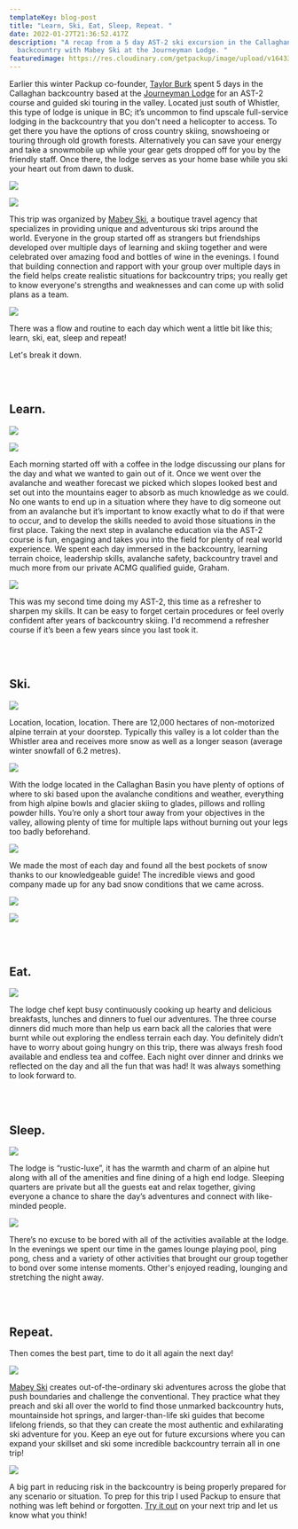```yaml
---
templateKey: blog-post
title: "Learn, Ski, Eat, Sleep, Repeat. "
date: 2022-01-27T21:36:52.417Z
description: "A recap from a 5 day AST-2 ski excursion in the Callaghan Valley
  backcountry with Mabey Ski at the Journeyman Lodge. "
featuredimage: https://res.cloudinary.com/getpackup/image/upload/v1643319619/0F1A3417_aoez00.jpg
---
```

Earlier this winter Packup co-founder, [Taylor Burk](https://www.instagram.com/taylormichaelburk/) spent 5 days in the Callaghan backcountry based at the [Journeyman Lodge](https://www.callaghancountry.com/journeyman-lodge.html) for an AST-2 course and guided ski touring in the valley. Located just south of Whistler, this type of lodge is unique in BC; it’s uncommon to find upscale full-service lodging in the backcountry that you don't need a helicopter to access. To get there you have the options of cross country skiing, snowshoeing or touring through old growth forests. Alternatively you can save your energy and take a snowmobile up while your gear gets dropped off for you by the friendly staff. Once there, the lodge serves as your home base while you ski your heart out from dawn to dusk. 

![](https://res.cloudinary.com/getpackup/image/upload/v1643322503/0F1A2867-3_zsnr8v.jpg)

![](https://res.cloudinary.com/getpackup/image/upload/v1643323200/0F1A3179_soxlml.jpg)

This trip was organized by [Mabey Ski](https://www.mabeyski.com/), a boutique travel agency that specializes in providing unique and adventurous ski trips around the world. Everyone in the group started off as strangers but friendships developed over multiple days of learning and skiing together and were celebrated over amazing food and bottles of wine in the evenings. I found that building connection and rapport with your group over multiple days in the field helps create realistic situations for backcountry trips; you really get to know everyone's strengths and weaknesses and can come up with solid plans as a team. 

![](https://res.cloudinary.com/getpackup/image/upload/v1643319727/0F1A3997_s80qfh.jpg)

There was a flow and routine to each day which went a little bit like this; learn, ski, eat, sleep and repeat!

Let's break it down.

**<br></br>**

## **Learn.**

![](https://res.cloudinary.com/getpackup/image/upload/v1643322938/0F1A2473_aqokrt.jpg)

![](https://res.cloudinary.com/getpackup/image/upload/v1643320399/0F1A3104_anuwsz.jpg)

Each morning started off with a coffee in the lodge discussing our plans for the day and what we wanted to gain out of it. Once we went over the avalanche and weather forecast we picked which slopes looked best and set out into the mountains eager to absorb as much knowledge as we could. No one wants to end up in a situation where they have to dig someone out from an avalanche but it’s important to know exactly what to do if that were to occur, and to develop the skills needed to avoid those situations in the first place. Taking the next step in avalanche education via the AST-2 course is fun, engaging and takes you into the field for plenty of real world experience. We spent each day immersed in the backcountry, learning terrain choice, leadership skills, avalanche safety, backcountry travel and much more from our private ACMG qualified guide, Graham. 

![](https://res.cloudinary.com/getpackup/image/upload/v1643320356/MabeyCallaghanBlog_agu3wk.jpg)

This was my second time doing my AST-2, this time as a refresher to sharpen my skills. It can be easy to forget certain procedures or feel overly confident after years of backcountry skiing. I'd recommend a refresher course if it’s been a few years since you last took it.

**<br></br>**

## **Ski.**

![](https://res.cloudinary.com/getpackup/image/upload/v1643320473/0F1A3400_f6f6hq.jpg)

Location, location, location. There are 12,000 hectares of non-motorized alpine terrain at your doorstep. Typically this valley is a lot colder than the Whistler area and receives more snow as well as a longer season (average winter snowfall of 6.2 metres). 

![](https://res.cloudinary.com/getpackup/image/upload/v1643330647/0F1A3526-2_y0zwoh.jpg)

With the lodge located in the Callaghan Basin you have plenty of options of where to ski based upon the avalanche conditions and weather, everything from high alpine bowls and glacier skiing to glades, pillows and rolling powder hills. You’re only a short tour away from your objectives in the valley, allowing plenty of time for multiple laps without burning out your legs too badly beforehand.

![](https://res.cloudinary.com/getpackup/image/upload/v1643320545/0F1A3117_imidhf.jpg)

We made the most of each day and found all the best pockets of snow thanks to our knowledgeable guide! The incredible views and good company made up for any bad snow conditions that we came across. 

![](https://res.cloudinary.com/getpackup/image/upload/v1643326926/FATMAPLODGE_hrgdc7.jpg)

![](https://res.cloudinary.com/getpackup/image/upload/v1643323506/0F1A3232-3_h4g9jj.jpg)

**<br></br>**

## **Eat.**

![](https://res.cloudinary.com/getpackup/image/upload/v1643320613/0F1A3970_fd8nmf.jpg)

The lodge chef kept busy continuously cooking up hearty and delicious breakfasts, lunches and dinners to fuel our adventures. The three course dinners did much more than help us earn back all the calories that were burnt while out exploring the endless terrain each day. You definitely didn’t have to worry about going hungry on this trip, there was always fresh food available and endless tea and coffee. Each night over dinner and drinks we reflected on the day and all the fun that was had! It was always something to look forward to.

**<br></br>**

## **Sleep.**

![](https://res.cloudinary.com/getpackup/image/upload/v1643320679/0F1A3689_f452l8.jpg)

The lodge is “rustic-luxe”, it has the warmth and charm of an alpine hut along with all of the amenities and fine dining of a high end lodge. Sleeping quarters are private but all the guests eat and relax together, giving everyone a chance to share the day’s adventures and connect with like-minded people.

![](https://res.cloudinary.com/getpackup/image/upload/v1643325044/Fitzpatrick_Christie_Winter20221-02178_i3ulju.jpg)

There’s no excuse to be bored with all of the activities available at the lodge. In the evenings we spent our time in the games lounge playing pool, ping pong, chess and a variety of other activities that brought our group together to bond over some intense moments. Other's enjoyed reading, lounging and stretching the night away. 

**<br></br>**

## **Repeat.**

Then comes the best part, time to do it all again the next day! 

![](https://res.cloudinary.com/getpackup/image/upload/v1643320916/0F1A3189_ag5nee.jpg)

[Mabey Ski](https://www.mabeyski.com/adventures/) creates out-of-the-ordinary ski adventures across the globe that push boundaries and challenge the conventional. They practice what they preach and ski all over the world to find those unmarked backcountry huts, mountainside hot springs, and larger-than-life ski guides that become lifelong friends, so that they can create the most authentic and exhilarating ski adventure for you. Keep an eye out for future excursions where you can expand your skillset and ski some incredible backcountry terrain all in one trip! 

![](https://res.cloudinary.com/getpackup/image/upload/v1643327719/0F1A4271_rlltys.jpg)

A big part in reducing risk in the backcountry is being properly prepared for any scenario or situation. To prep for this trip I used Packup to ensure that nothing was left behind or forgotten. [Try it out](https://getpackup.com/signup) on your next trip and let us know what you think!